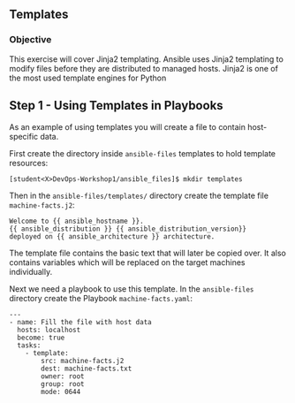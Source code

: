 ## Templates

### Objective


This exercise will cover Jinja2 templating. Ansible uses Jinja2 templating to modify files before they are distributed to managed hosts. Jinja2 is one of the most used template engines for Python 

## Step 1 - Using Templates in Playbooks


As an example of using templates you will create a file to contain host-specific data.

First create the directory inside `ansible-files` templates to hold template resources:

`[student<X>DevOps-Workshop1/ansible_files]$ mkdir templates`

Then in the `ansible-files/templates/` directory create the template file `machine-facts.j2`:

```
Welcome to {{ ansible_hostname }}.
{{ ansible_distribution }} {{ ansible_distribution_version}}
deployed on {{ ansible_architecture }} architecture.
```
The template file contains the basic text that will later be copied over. It also contains variables which will be replaced on the target machines individually.

Next we need a playbook to use this template. In the `ansible-files` directory create the Playbook `machine-facts.yaml`:

```
---
- name: Fill the file with host data
  hosts: localhost
  become: true
  tasks:
    - template:
        src: machine-facts.j2
        dest: machine-facts.txt
        owner: root
        group: root
        mode: 0644
```
